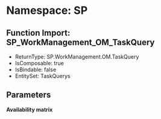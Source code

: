 # Namespace: SP

## Function Import: SP_WorkManagement_OM_TaskQuery

- ReturnType: SP.WorkManagement.OM.TaskQuery
- IsComposable: true
- IsBindable: false
- EntitySet: TaskQuerys

## Parameters

**Availability matrix**

